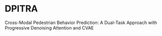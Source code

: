 # DPITRA
Cross-Modal Pedestrian Behavior Prediction: A Dual-Task Approach with Progressive Denoising Attention and CVAE
